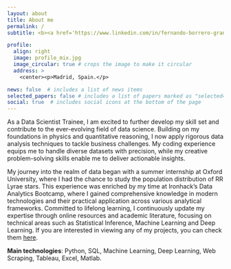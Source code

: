 ```yaml
---
layout: about
title: About me
permalink: /
subtitle: <b><a href='https://www.linkedin.com/in/fernando-borrero-granell/'>LinkedIn</a></b>. Data Scientist Trainee at Jakala. #Address. Contacts. Moto. Etc.

profile:
  align: right
  image: profile_mix.jpg
  image_circular: true # crops the image to make it circular
  address: >
    <center><p>Madrid, Spain.</p>

news: false  # includes a list of news items
selected_papers: false # includes a list of papers marked as "selected={true}"
social: true  # includes social icons at the bottom of the page
---
```

As a Data Scientist Trainee, I am excited to further develop my skill set and contribute to the ever-evolving field of data science. Building on my foundations in physics and quantitative reasoning, I now apply rigorous data analysis techniques to tackle business challenges. My coding experience equips me to handle diverse datasets with precision, while my creative problem-solving skills enable me to deliver actionable insights.

My journey into the realm of data began with a summer internship at Oxford University, where I had the chance to study the population distribution of RR Lyrae stars. This experience was enriched by my time at Ironhack’s Data Analytics Bootcamp, where I gained comprehensive knowledge in modern technologies and their practical application across various analytical frameworks. Committed to lifelong learning, I continuously update my expertise through online resources and academic literature, focusing on technical areas such as Statistical Inference, Machine Learning and Deep Learning. If you are interested in viewing any of my projects, you can check them <a href='/projects/'>here</a>.

**Main technologies**: Python, SQL, Machine Learning, Deep Learning, Web Scraping, Tableau, Excel, Matlab.


<!---
Write your biography here. Tell the world about yourself. Link to your favorite [subreddit](http://reddit.com). You can put a picture in, too. The code is already in, just name your picture `prof_pic.jpg` and put it in the `img/` folder.

Put your address / P.O. box / other info right below your picture. You can also disable any these elements by editing `profile` property of the YAML header of your `_pages/about.md`. Edit `_bibliography/papers.bib` and Jekyll will render your [publications page](/al-folio/publications/) automatically.

Link to your social media connections, too. This theme is set up to use [Font Awesome icons](http://fortawesome.github.io/Font-Awesome/) and [Academicons](https://jpswalsh.github.io/academicons/), like the ones below. Add your Facebook, Twitter, LinkedIn, Google Scholar, or just disable all of them. --->
